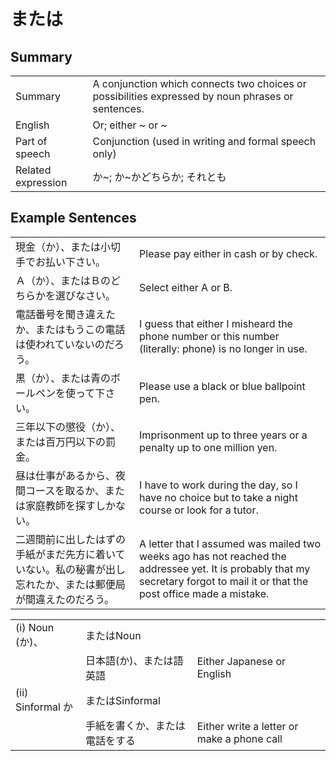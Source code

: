 # または

## Summary

<table><tr>   <td>Summary</td>   <td>A conjunction which connects two choices or possibilities expressed by noun phrases or sentences.</td></tr><tr>   <td>English</td>   <td>Or; either ~ or ~</td></tr><tr>   <td>Part of speech</td>   <td>Conjunction (used in writing and formal speech only)</td></tr><tr>   <td>Related expression</td>   <td>か~; か~かどちらか; それとも</td></tr></table>

## Example Sentences

<table><tr>   <td>現金（か）、または小切手でお払い下さい。</td>   <td>Please pay either in cash or by check.</td></tr><tr>   <td>Ａ（か）、またはＢのどちらかを選びなさい。</td>   <td>Select either A or B.</td></tr><tr>   <td>電話番号を聞き違えたか、またはもうこの電話は使われていないのだろう。</td>   <td>I guess that either I misheard the phone number or this number (literally: phone) is no longer in use.</td></tr><tr>   <td>黒（か）、または青のボールペンを使って下さい。</td>   <td>Please use a black or blue ballpoint pen.</td></tr><tr>   <td>三年以下の懲役（か）、または百万円以下の罰金。</td>   <td>Imprisonment up to three years or a penalty up to one million yen.</td></tr><tr>   <td>昼は仕事があるから、夜間コースを取るか、または家庭教師を探すしかない。</td>   <td>I have to work during the day, so I have no choice but to take a night course or look for a tutor.</td></tr><tr>   <td>二週間前に出したはずの手紙がまだ先方に着いていない。私の秘書が出し忘れたか、または郵便局が間違えたのだろう。</td>   <td>A letter that I assumed was mailed two weeks ago has not reached the addressee yet. It is probably that my secretary forgot to mail it or that the post office made a mistake.</td></tr></table>

<table class="table"><tbody><tr class="tr head"><td class="td"><span class="numbers">(i)</span> <span class="bold">Noun (か)、</span></td><td class="td"><span class="concept">または</span><span>Noun</span></td><td class="td"></td></tr><tr class="tr"><td class="td"></td><td class="td"><span>日本語(か)、</span><span class="concept">または</span><span>語英語</span></td><td class="td"><span>Either Japanese or English</span></td></tr><tr class="tr head"><td class="td"><span class="numbers">(ii)</span> <span class="bold">Sinformal か</span></td><td class="td"><span class="concept">または</span><span>Sinformal</span></td><td class="td"></td></tr><tr class="tr"><td class="td"></td><td class="td"><span>手紙を書くか、</span><span class="concept">または</span><span>電話をする</span></td><td class="td"><span>Either write a letter or make a phone call</span></td></tr></tbody></table>

